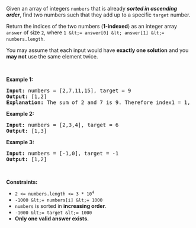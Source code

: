 Given an array of integers `` numbers `` that is already ___sorted in ascending order___, find two numbers such that they add up to a specific `` target `` number.

Return the indices of the two numbers (__1-indexed__) as an integer array `` answer `` of size `` 2 ``, where `` 1 &lt;= answer[0] &lt; answer[1] &lt;= numbers.length ``.

You may assume that each input would have __exactly one solution__ and you __may not__ use the same element twice.

&nbsp;

__Example 1:__

<pre>
<strong>Input:</strong> numbers = [2,7,11,15], target = 9
<strong>Output:</strong> [1,2]
<strong>Explanation:</strong> The sum of 2 and 7 is 9. Therefore index1 = 1, index2 = 2.
</pre>

__Example 2:__

<pre>
<strong>Input:</strong> numbers = [2,3,4], target = 6
<strong>Output:</strong> [1,3]
</pre>

__Example 3:__

<pre>
<strong>Input:</strong> numbers = [-1,0], target = -1
<strong>Output:</strong> [1,2]
</pre>

&nbsp;

__Constraints:__

*   <code>2 &lt;= numbers.length &lt;= 3 * 10<sup>4</sup></code>
*   `` -1000 &lt;= numbers[i] &lt;= 1000 ``
*   `` numbers `` is sorted in __increasing order__.
*   `` -1000 &lt;= target &lt;= 1000 ``
*   __Only one valid answer exists.__
